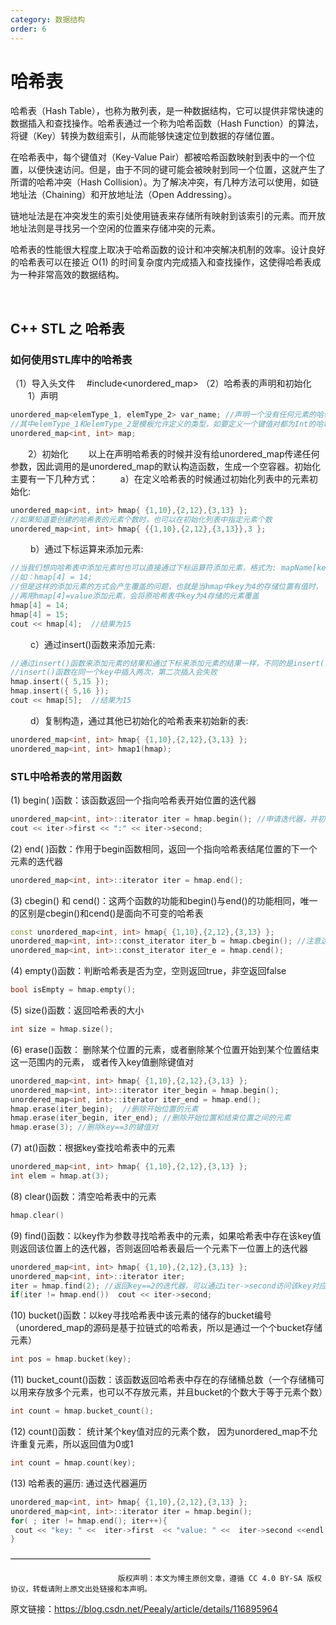 ```yaml
---
category: 数据结构
order: 6
---
```

# 哈希表

哈希表（Hash Table），也称为散列表，是一种数据结构，它可以提供非常快速的数据插入和查找操作。哈希表通过一个称为哈希函数（Hash Function）的算法，将键（Key）转换为数组索引，从而能够快速定位到数据的存储位置。

在哈希表中，每个键值对（Key-Value Pair）都被哈希函数映射到表中的一个位置，以便快速访问。但是，由于不同的键可能会被映射到同一个位置，这就产生了所谓的哈希冲突（Hash Collision）。为了解决冲突，有几种方法可以使用，如链地址法（Chaining）和开放地址法（Open Addressing）。

链地址法是在冲突发生的索引处使用链表来存储所有映射到该索引的元素。而开放地址法则是寻找另一个空闲的位置来存储冲突的元素。

哈希表的性能很大程度上取决于哈希函数的设计和冲突解决机制的效率。设计良好的哈希表可以在接近 O(1) 的时间复杂度内完成插入和查找操作，这使得哈希表成为一种非常高效的数据结构。

​              

## C++ STL 之 哈希表

### 如何使用STL库中的哈希表

（1）导入头文件
  #include<unordered_map>
（2）哈希表的声明和初始化
    1）声明

```c++
unordered_map<elemType_1, elemType_2> var_name; //声明一个没有任何元素的哈希表，
//其中elemType_1和elemType_2是模板允许定义的类型，如要定义一个键值对都为Int的哈希表：
unordered_map<int, int> map;

```

    2）初始化
    以上在声明哈希表的时候并没有给unordered_map传递任何参数，因此调用的是unordered_map的默认构造函数，生成一个空容器。初始化主要有一下几种方式：
     a）在定义哈希表的时候通过初始化列表中的元素初始化:

```c++
unordered_map<int, int> hmap{ {1,10},{2,12},{3,13} };
//如果知道要创建的哈希表的元素个数时，也可以在初始化列表中指定元素个数
unordered_map<int, int> hmap{ {{1,10},{2,12},{3,13}},3 };
```


     b）通过下标运算来添加元素:

```c++
//当我们想向哈希表中添加元素时也可以直接通过下标运算符添加元素，格式为: mapName[key]=value;
//如：hmap[4] = 14;
//但是这样的添加元素的方式会产生覆盖的问题，也就是当hmap中key为4的存储位置有值时，
//再用hmap[4]=value添加元素，会将原哈希表中key为4存储的元素覆盖
hmap[4] = 14;
hmap[4] = 15;
cout << hmap[4];  //结果为15
```


     c）通过insert()函数来添加元素:

```c++
//通过insert()函数来添加元素的结果和通过下标来添加元素的结果一样，不同的是insert()可以避免覆盖问题，
//insert()函数在同一个key中插入两次，第二次插入会失败
hmap.insert({ 5,15 });
hmap.insert({ 5,16 });
cout << hmap[5];  //结果为15
```

     d）复制构造，通过其他已初始化的哈希表来初始新的表:

```c++
unordered_map<int, int> hmap{ {1,10},{2,12},{3,13} };
unordered_map<int, int> hmap1(hmap);
```

### STL中哈希表的常用函数

(1) begin( )函数：该函数返回一个指向哈希表开始位置的迭代器

```c++
unordered_map<int, int>::iterator iter = hmap.begin(); //申请迭代器，并初始化为哈希表的起始位置
cout << iter->first << ":" << iter->second;
```

(2) end( )函数：作用于begin函数相同，返回一个指向哈希表结尾位置的下一个元素的迭代器

```c++
unordered_map<int, int>::iterator iter = hmap.end();
```

(3) cbegin() 和 cend()：这两个函数的功能和begin()与end()的功能相同，唯一的区别是cbegin()和cend()是面向不可变的哈希表

```c++
const unordered_map<int, int> hmap{ {1,10},{2,12},{3,13} };
unordered_map<int, int>::const_iterator iter_b = hmap.cbegin(); //注意这里的迭代器也要是不可变的const_iterator迭代器
unordered_map<int, int>::const_iterator iter_e = hmap.cend();
```

(4) empty()函数：判断哈希表是否为空，空则返回true，非空返回false

```c++
bool isEmpty = hmap.empty();
```

(5) size()函数：返回哈希表的大小

```c++
int size = hmap.size();
```

(6) erase()函数： 删除某个位置的元素，或者删除某个位置开始到某个位置结束这一范围内的元素， 或者传入key值删除键值对

```c++
unordered_map<int, int> hmap{ {1,10},{2,12},{3,13} };
unordered_map<int, int>::iterator iter_begin = hmap.begin();
unordered_map<int, int>::iterator iter_end = hmap.end();
hmap.erase(iter_begin);  //删除开始位置的元素
hmap.erase(iter_begin, iter_end); //删除开始位置和结束位置之间的元素
hmap.erase(3); //删除key==3的键值对
```

(7) at()函数：根据key查找哈希表中的元素

```c++
unordered_map<int, int> hmap{ {1,10},{2,12},{3,13} };
int elem = hmap.at(3);
```

(8) clear()函数：清空哈希表中的元素

```c++
hmap.clear()
```

(9) find()函数：以key作为参数寻找哈希表中的元素，如果哈希表中存在该key值则返回该位置上的迭代器，否则返回哈希表最后一个元素下一位置上的迭代器

```c++
unordered_map<int, int> hmap{ {1,10},{2,12},{3,13} };
unordered_map<int, int>::iterator iter;
iter = hmap.find(2); //返回key==2的迭代器，可以通过iter->second访问该key对应的元素
if(iter != hmap.end())  cout << iter->second;
```

(10) bucket()函数：以key寻找哈希表中该元素的储存的bucket编号（unordered_map的源码是基于拉链式的哈希表，所以是通过一个个bucket存储元素）

```c++
int pos = hmap.bucket(key);
```

(11) bucket_count()函数：该函数返回哈希表中存在的存储桶总数（一个存储桶可以用来存放多个元素，也可以不存放元素，并且bucket的个数大于等于元素个数）

```c++
int count = hmap.bucket_count();
```

(12) count()函数： 统计某个key值对应的元素个数， 因为unordered_map不允许重复元素，所以返回值为0或1

```c++
int count = hmap.count(key);
```

(13) 哈希表的遍历: 通过迭代器遍历

```c++
unordered_map<int, int> hmap{ {1,10},{2,12},{3,13} };
unordered_map<int, int>::iterator iter = hmap.begin();
for( ; iter != hmap.end(); iter++){
 cout << "key: " <<  iter->first  << "value: " <<  iter->second <<endl;
}
```

————————————————

                            版权声明：本文为博主原创文章，遵循 CC 4.0 BY-SA 版权协议，转载请附上原文出处链接和本声明。

原文链接：https://blog.csdn.net/Peealy/article/details/116895964

